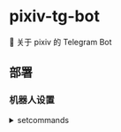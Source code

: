 # pixiv-tg-bot

🤖 关于 pixiv 的 Telegram Bot

## 部署

### 机器人设置

<details>
<summary style="cursor: pointer;user-select: none;">setcommands</summary>
<div>
/start - 快速开始<br>
/help - 查看帮助信息<br>
/subnovel - 订阅小说<br>
/showsubnovel - 查看已经订阅的小说<br>
/checknovelupdate - 查看订阅的小说是否更新<br>
</div>
</details>
